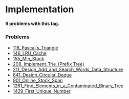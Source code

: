 # Implementation

**9 problems with this tag.**

### Problems

- [118_Pascal's_Triangle](../../Problems/118_Pascal's_Triangle.py)
- [146_LRU_Cache](../../Problems/146_LRU_Cache.py)
- [155_Min_Stack](../../Problems/155_Min_Stack.py)
- [208. Implement_Trie_(Prefix Tree)](../../Problems/208_Implement_Trie_(Prefix_Tree).py)
- [211_Design_Add_and_Search_Words_Data_Structure](../../Problems/211_Design_Add_and_Search_Words_Data_Structure.py)
- [641_Design_Circular_Deque](../../Problems/641_Design_Circular_Deque.py)
- [901_Online_Stock_Span](../../Problems/901_Online_Stock_Span.py)
- [1261_Find_Elements_in_a_Contaminated_Binary_Tree](../../Problems/1261_Find_Elements_in_a_Contaminated_Binary_Tree.py)
- [1429_First_Unique_Number](../../Problems/1429_First_Unique_Number.py)
